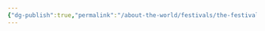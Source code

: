 ```yaml
---
{"dg-publish":true,"permalink":"/about-the-world/festivals/the-festival-of-the-passage-of-the-6/","tags":["Festivals","Calander"]}
---
```


